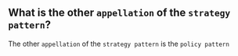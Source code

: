 What is the other `appellation` of the `strategy pattern`?
---
The other `appellation` of the `strategy pattern` is the `policy pattern`